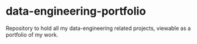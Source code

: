# data-engineering-portfolio
Repository to hold all my data-engineering related projects, viewable as a portfolio of my work. 
